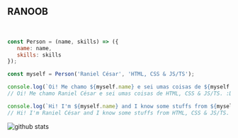 ## RANOOB

<br>

```javascript
const Person = (name, skills) => ({
   name: name,
   skills: skills
});

const myself = Person('Raniel César', 'HTML, CSS & JS/TS');

console.log(`Oi! Me chamo ${myself.name} e sei umas coisas de ${myself.skills}. :D`);
// Oi! Me chamo Raniel César e sei umas coisas de HTML, CSS & JS/TS. :D

console.log(`Hi! I'm ${myself.name} and I know some stuffs from ${myself.skills}. :D`);
// Hi! I'm Raniel César and I know some stuffs from HTML, CSS & JS/TS. :D
```


![github stats](https://github-readme-stats.vercel.app/api?username=ranielcsar&show_icons=true)
